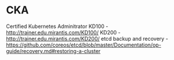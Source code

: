 # CKA
Certified Kubernetes Adminitrator
KD100 - http://trainer.edu.mirantis.com/KD100/
KD200 - http://trainer.edu.mirantis.com/KD200/
etcd backup and recovery - https://github.com/coreos/etcd/blob/master/Documentation/op-guide/recovery.md#restoring-a-cluster
